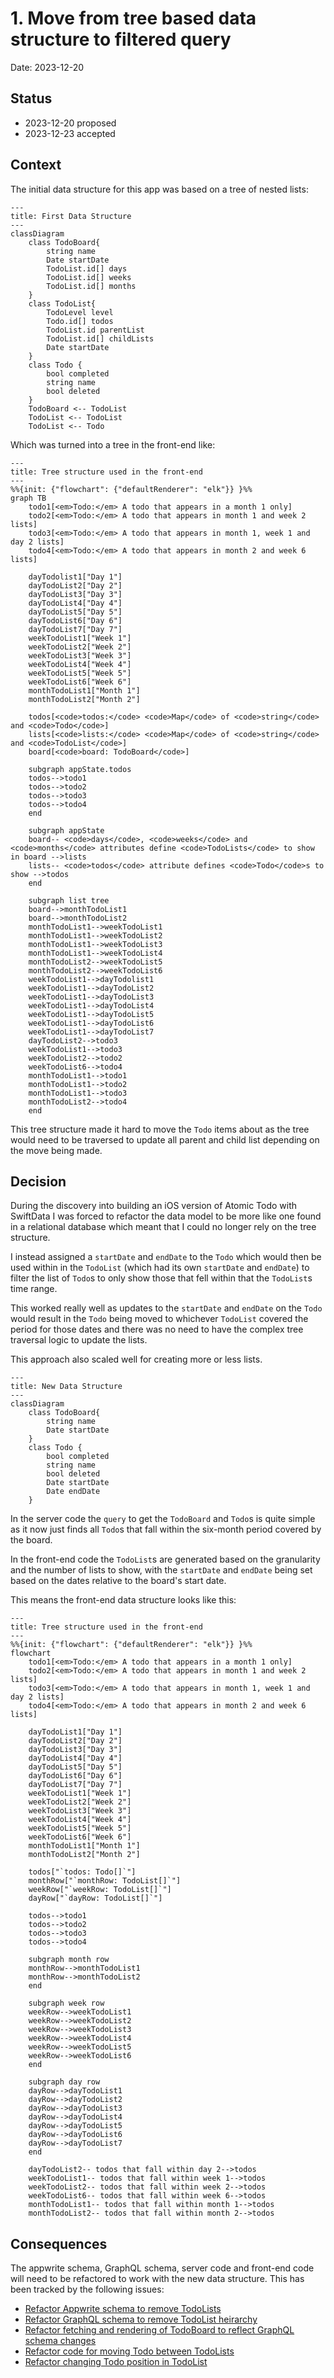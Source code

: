 # 1. Move from tree based data structure to filtered query

Date: 2023-12-20

## Status

- 2023-12-20 proposed
- 2023-12-23 accepted

## Context

The initial data structure for this app was based on a tree of nested lists:

```mermaid
---
title: First Data Structure
---
classDiagram
    class TodoBoard{
        string name
        Date startDate
        TodoList.id[] days
        TodoList.id[] weeks
        TodoList.id[] months
    }
    class TodoList{
        TodoLevel level
        Todo.id[] todos
        TodoList.id parentList
        TodoList.id[] childLists
        Date startDate
    }
    class Todo {
        bool completed
        string name
        bool deleted
    }
    TodoBoard <-- TodoList
    TodoList <-- TodoList
    TodoList <-- Todo
```

Which was turned into a tree in the front-end like:

```mermaid
---
title: Tree structure used in the front-end
---
%%{init: {"flowchart": {"defaultRenderer": "elk"}} }%%
graph TB
    todo1[<em>Todo:</em> A todo that appears in a month 1 only]
    todo2[<em>Todo:</em> A todo that appears in month 1 and week 2 lists]
    todo3[<em>Todo:</em> A todo that appears in month 1, week 1 and day 2 lists]
    todo4[<em>Todo:</em> A todo that appears in month 2 and week 6 lists]

    dayTodolist1["Day 1"]
    dayTodoList2["Day 2"]
    dayTodoList3["Day 3"]
    dayTodoList4["Day 4"]
    dayTodoList5["Day 5"]
    dayTodoList6["Day 6"]
    dayTodoList7["Day 7"]
    weekTodoList1["Week 1"]
    weekTodoList2["Week 2"]
    weekTodoList3["Week 3"]
    weekTodoList4["Week 4"]
    weekTodoList5["Week 5"]
    weekTodoList6["Week 6"]
    monthTodoList1["Month 1"]
    monthTodoList2["Month 2"]
    
    todos[<code>todos:</code> <code>Map</code> of <code>string</code> and <code>Todo</code>]
    lists[<code>lists:</code> <code>Map</code> of <code>string</code> and <code>TodoList</code>]
    board[<code>board: TodoBoard</code>]
    
    subgraph appState.todos
    todos-->todo1
    todos-->todo2
    todos-->todo3
    todos-->todo4
    end

    subgraph appState
    board-- <code>days</code>, <code>weeks</code> and <code>months</code> attributes define <code>TodoLists</code> to show in board -->lists
    lists-- <code>todos</code> attribute defines <code>Todo</code>s to show -->todos
    end

    subgraph list tree
    board-->monthTodoList1
    board-->monthTodoList2
    monthTodoList1-->weekTodoList1
    monthTodoList1-->weekTodoList2
    monthTodoList1-->weekTodoList3
    monthTodoList1-->weekTodoList4
    monthTodoList2-->weekTodoList5
    monthTodoList2-->weekTodoList6
    weekTodoList1-->dayTodolist1
    weekTodoList1-->dayTodoList2
    weekTodoList1-->dayTodoList3
    weekTodoList1-->dayTodoList4
    weekTodoList1-->dayTodoList5
    weekTodoList1-->dayTodoList6
    weekTodoList1-->dayTodoList7
    dayTodoList2-->todo3
    weekTodoList1-->todo3
    weekTodoList2-->todo2
    weekTodoList6-->todo4
    monthTodoList1-->todo1
    monthTodoList1-->todo2
    monthTodoList1-->todo3
    monthTodoList2-->todo4
    end
```

This tree structure made it hard to move the `Todo` items about as the tree would need to be traversed to update all
parent and child list depending on the move being made.

## Decision
During the discovery into building an iOS version of Atomic Todo with SwiftData I was forced to refactor the data model
to be more like one found in a relational database which meant that I could no longer rely on the tree structure.

I instead assigned a `startDate` and `endDate` to the `Todo` which would then be used within in the `TodoList` (which
had its own `startDate` and `endDate`) to filter the list of `Todo`s to only show those that fell within that the `TodoList`s
time range.

This worked really well as updates to the `startDate` and `endDate` on the `Todo` would result in the `Todo` being moved
to whichever `TodoList` covered the period for those dates and there was no need to have the complex tree traversal logic to
update the lists.

This approach also scaled well for creating more or less lists.

```mermaid
---
title: New Data Structure
---
classDiagram
    class TodoBoard{
        string name
        Date startDate
    }
    class Todo {
        bool completed
        string name
        bool deleted
        Date startDate
        Date endDate
    }
```

In the server code the `query` to get the `TodoBoard` and `Todo`s is quite simple as it now just finds all `Todo`s that
fall within the six-month period covered by the board.

In the front-end code the `TodoList`s are generated based on the granularity and the number of lists to show, with the
`startDate` and `endDate` being set based on the dates relative to the board's start date.

This means the front-end data structure looks like this:

```mermaid
---
title: Tree structure used in the front-end
---
%%{init: {"flowchart": {"defaultRenderer": "elk"}} }%%
flowchart
    todo1[<em>Todo:</em> A todo that appears in a month 1 only]
    todo2[<em>Todo:</em> A todo that appears in month 1 and week 2 lists]
    todo3[<em>Todo:</em> A todo that appears in month 1, week 1 and day 2 lists]
    todo4[<em>Todo:</em> A todo that appears in month 2 and week 6 lists]

    dayTodoList1["Day 1"]
    dayTodoList2["Day 2"]
    dayTodoList3["Day 3"]
    dayTodoList4["Day 4"]
    dayTodoList5["Day 5"]
    dayTodoList6["Day 6"]
    dayTodoList7["Day 7"]
    weekTodoList1["Week 1"]
    weekTodoList2["Week 2"]
    weekTodoList3["Week 3"]
    weekTodoList4["Week 4"]
    weekTodoList5["Week 5"]
    weekTodoList6["Week 6"]
    monthTodoList1["Month 1"]
    monthTodoList2["Month 2"]
    
    todos["`todos: Todo[]`"]
    monthRow["`monthRow: TodoList[]`"]
    weekRow["`weekRow: TodoList[]`"]
    dayRow["`dayRow: TodoList[]`"]
    
    todos-->todo1
    todos-->todo2
    todos-->todo3
    todos-->todo4

    subgraph month row
    monthRow-->monthTodoList1
    monthRow-->monthTodoList2
    end

    subgraph week row
    weekRow-->weekTodoList1
    weekRow-->weekTodoList2
    weekRow-->weekTodoList3
    weekRow-->weekTodoList4
    weekRow-->weekTodoList5
    weekRow-->weekTodoList6
    end

    subgraph day row
    dayRow-->dayTodoList1
    dayRow-->dayTodoList2
    dayRow-->dayTodoList3
    dayRow-->dayTodoList4
    dayRow-->dayTodoList5
    dayRow-->dayTodoList6
    dayRow-->dayTodoList7
    end

    dayTodoList2-- todos that fall within day 2-->todos
    weekTodoList1-- todos that fall within week 1-->todos
    weekTodoList2-- todos that fall within week 2-->todos
    weekTodoList6-- todos that fall within week 6-->todos
    monthTodoList1-- todos that fall within month 1-->todos
    monthTodoList2-- todos that fall within month 2-->todos
```

## Consequences

The appwrite schema, GraphQL schema, server code and front-end code will need to be refactored to work with the new data
structure. This has been tracked by the following issues:

- [Refactor Appwrite schema to remove TodoLists](https://github.com/colinfwren/atomic-todo/issues/5)
- [Refactor GraphQL schema to remove TodoList heirarchy](https://github.com/colinfwren/atomic-todo/issues/6)
- [Refactor fetching and rendering of TodoBoard to reflect GraphQL schema changes](https://github.com/colinfwren/atomic-todo/issues/11)
- [Refactor code for moving Todo between TodoLists](https://github.com/colinfwren/atomic-todo/issues/12)
- [Refactor changing Todo position in TodoList](https://github.com/colinfwren/atomic-todo/issues/21)
